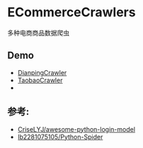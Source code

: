 # ECommerceCrawlers
多种电商商品数据爬虫

## Demo

- [DianpingCrawler](https://github.com/DropsDevopsOrg/ECommerceCrawlers/tree/master/DianpingCrawler)
- [TaobaoCrawler](https://github.com/DropsDevopsOrg/ECommerceCrawlers/tree/master/TaobaoCrawler)
- 
## 参考:

- [CriseLYJ/awesome-python-login-model](https://github.com/CriseLYJ/awesome-python-login-model)
- [lb2281075105/Python-Spider](https://github.com/lb2281075105/Python-Spider)
